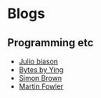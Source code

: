 Blogs
=====


## Programming etc
 - [Julio biason](https://blog.juliobiason.net/)
 - [Bytes by Ying](https://bytes.yingw787.com/)
 - [Simon Brown](https://simonbrown.je/)
 - [Martin Fowler](https://martinfowler.com/)

